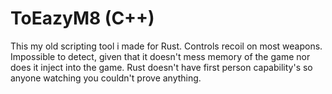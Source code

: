 # ToEazyM8 (C++)
This my old scripting tool i made for Rust. Controls recoil on most weapons. Impossible to detect, given that it doesn't mess memory of the game nor does it inject into the game. Rust doesn't have first person capability's so anyone watching you couldn't prove anything.
